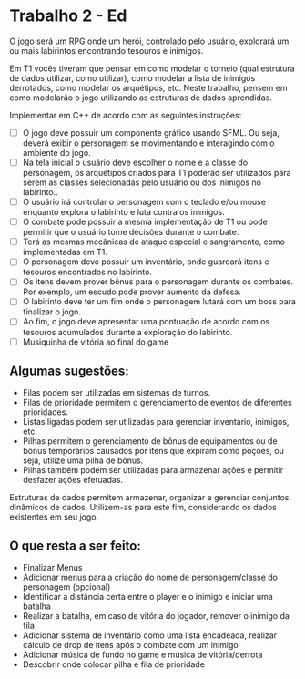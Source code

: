 # Trabalho 2 - Ed

O jogo será um RPG onde um herói, controlado pelo usuário, explorará um ou mais
labirintos encontrando tesouros e inimigos.

Em T1 vocês tiveram que pensar em como modelar o torneio (qual estrutura de dados utilizar, como utilizar), como modelar a lista de inimigos derrotados, como modelar os arquétipos, etc. Neste trabalho, pensem em como modelarão o jogo utilizando as estruturas de dados aprendidas.

Implementar em C++ de acordo com as seguintes instruções:

- [ ] O jogo deve possuir um componente gráfico usando SFML. Ou seja, deverá exibir o personagem se movimentando e interagindo com o ambiente do jogo.
- [ ] Na tela inicial o usuário deve escolher o nome e a classe do personagem, os arquétipos criados para T1 poderão ser utilizados para serem as classes selecionadas pelo usuário ou dos inimigos no labirinto..
- [ ] O usuário irá controlar o personagem com o teclado e/ou mouse enquanto explora o labirinto e luta contra os inimigos.
- [ ] O combate pode possuir a mesma implementação de T1 ou pode permitir que o usuário tome decisões durante o combate.
- [ ] Terá as mesmas mecânicas de ataque especial e sangramento, como implementadas em T1.
- [ ] O personagem deve possuir um inventário, onde guardará itens e tesouros encontrados no labirinto.
- [ ] Os itens devem prover bônus para o personagem durante os combates. Por exemplo, um escudo pode prover aumento da defesa.
- [ ] O labirinto deve ter um fim onde o personagem lutará com um boss para finalizar o jogo.
- [ ] Ao fim, o jogo deve apresentar uma pontuação de acordo com os tesouros acumulados durante a exploração do labirinto.
- [ ] Musiquinha de vitória ao final do game

## Algumas sugestões:
- Filas podem ser utilizadas em sistemas de turnos.
- Filas de prioridade permitem o gerenciamento de eventos de diferentes prioridades.
- Listas ligadas podem ser utilizadas para gerenciar inventário, inimigos, etc.
- Pilhas permitem o gerenciamento de bônus de equipamentos ou de bônus temporários causados por itens que expiram como poções, ou seja, utilize uma pilha de bônus.
- Pilhas também podem ser utilizadas para armazenar ações e permitir desfazer ações efetuadas.

Estruturas de dados permitem armazenar, organizar e gerenciar conjuntos dinâmicos de dados. Utilizem-as para este fim, considerando os dados existentes em seu jogo.

## O que resta a ser feito:

- Finalizar Menus
- Adicionar menus para a criação do nome de personagem/classe do personagem (opcional)
- Identificar a distância certa entre o player e o inimigo e iniciar uma batalha
- Realizar a batalha, em caso de vitória do jogador, remover o inimigo da fila
- Adicionar sistema de inventário como uma lista encadeada, realizar cálculo de drop de itens após o combate com um inimigo
- Adicionar música de fundo no game e música de vitória/derrota
- Descobrir onde colocar pilha e fila de prioridade
